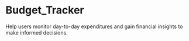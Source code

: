 # Budget_Tracker
Help users monitor day-to-day expenditures and gain financial insights to make informed decisions.
